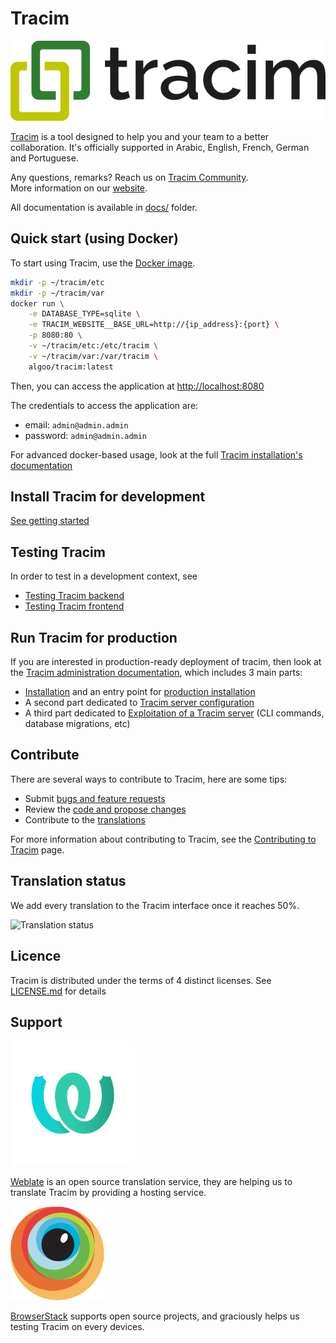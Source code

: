 # Tracim

![logo_tracim](docs/logos/logo_tracim.png)

[Tracim](https://www.tracim.fr) is a tool designed to help you and your team to a better collaboration.
It's officially supported in Arabic, English, French, German and Portuguese.

Any questions, remarks? Reach us on [Tracim Community](https://public-community.tracim.fr).  
More information on our [website](https://www.tracim.fr).

All documentation is available in [docs/](/docs/) folder.

## Quick start (using Docker)

To start using Tracim, use the [Docker image](https://hub.docker.com/r/algoo/tracim/).

```bash
mkdir -p ~/tracim/etc
mkdir -p ~/tracim/var
docker run \
    -e DATABASE_TYPE=sqlite \
    -e TRACIM_WEBSITE__BASE_URL=http://{ip_address}:{port} \
    -p 8080:80 \
    -v ~/tracim/etc:/etc/tracim \
    -v ~/tracim/var:/var/tracim \
    algoo/tracim:latest
```

Then, you can access the application at <http://localhost:8080>

The credentials to access the application are:

- email: `admin@admin.admin`
- password: `admin@admin.admin`

<!-- We have to update Docker documentation according to this one -->
For advanced docker-based usage, look at the full [Tracim installation's documentation](/docs/administration/installation/)

## Install Tracim for development

[See getting started](/docs/development/getting_started.md)

## Testing Tracim

In order to test in a development context, see
- [Testing Tracim backend](/docs/development/test/backend_test.md)
- [Testing Tracim frontend](/docs/development/test/frontend_test.md)

## Run Tracim for production

If you are interested in production-ready deployment of tracim, then look at the [Tracim administration documentation](/docs/administration), which includes 3 main parts:

- [Installation](/docs/administration/installation) and an entry point for [production installation](/docs/administration/installation/install_backend.md)
- A second part dedicated to [Tracim server configuration](/docs/administration/configuration)
- A third part dedicated to [Exploitation of a Tracim server](/docs/administration/exploitation) (CLI commands, database migrations, etc)

## Contribute

There are several ways to contribute to Tracim, here are some tips:

- Submit [bugs and feature requests](https://github.com/tracim/tracim/issues)
- Review the [code and propose changes](https://github.com/tracim/tracim/pulls)
- Contribute to the [translations](https://hosted.weblate.org/projects/tracim/)

For more information about contributing to Tracim, see the [Contributing to Tracim](/CONTRIBUTING.md) page.

## Translation status

We add every translation to the Tracim interface once it reaches 50%.

![Translation status](https://hosted.weblate.org/widgets/tracim/en/multi-auto.svg)

## Licence

Tracim is distributed under the terms of 4 distinct licenses. See [LICENSE.md](/LICENSE.md) for details

## Support

<img src="docs/logos/logo_weblate.png" alt="logo_weblate" width="200"/>

[Weblate](https://weblate.org) is an open source translation service, they are helping us to translate Tracim by providing a hosting service.

<img src="docs/logos/logo_browserstack.png" alt="logo_browserstack" width="150"/>

[BrowserStack](https://www.browserstack.com) supports open source projects, and graciously helps us testing Tracim on every devices.

<!-- END -->
